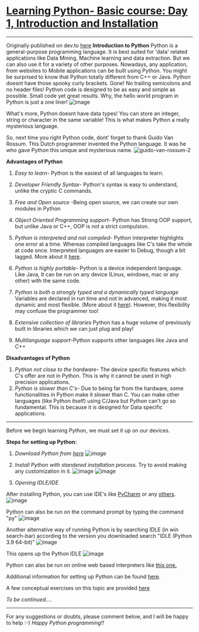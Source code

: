 # [Learning Python- Basic course: Day 1, Introduction and Installation](https://dev.to/aatmaj/learning-python-basic-course-day-1-introduction-and-installation-ee8)
---
Originally published on dev.to [here](https://dev.to/aatmaj/learning-python-basic-course-day-1-introduction-and-installation-ee8)
**Introduction to Python**
Python is a general-purpose programming language. It is best suited for 'data' related  applications like Data Mining, Machine learning and data extraction. But we can also use it for a variety of other purposes. Nowadays, any application, from websites to Mobile applications can be built using Python. 
You might be surprised to know that Python totally different from C++ or Java. Python doesnt have those spooky curly brackets. Gone! No trailing semicolons and no header files! Python code is designed to be as easy and simple as possible. Small code yet great results. Why, the hello world program in Python is just a one liner!
![image](https://dev-to-uploads.s3.amazonaws.com/uploads/articles/auokedxr3wihn9y65784.png) 

What's more, Python doesnt have data types! You can store an integer, string or character in the same variable! This is what makes Python a really mysterious language. 

So, next time you right Python code, dont' forget to thank Guido Van Rossum. This Dutch programmer invented the Python language. It was he who gave Python this unique and mysterious name.
![guido-van-rossum-2](https://dev-to-uploads.s3.amazonaws.com/uploads/articles/cvjcfk5zd8u7jbpnfiwm.jpg)
 

**Advantages of Python**
1) *Easy to learn*- Python is the easiest of all languages to learn.

2) *Developer Friendly Syntax*- Python's syntax is easy to understand, unlike the cryptic C commands.

3) *Free and Open source* -Being open source, we can create our own modules in Python

4) *Object Oriented Programming support*- Python has Strong OOP support, but unlike Java or C++, OOP is not a strict compulsion.

5) *Python is interpreted and not compiled*- Python interpreter highlights one error at a time. Whereas compiled languages like C's take the whole at code once. Interpreted languages are easier to Debug, though a bit lagged. More about it [here](https://www.geeksforgeeks.org/difference-between-compiled-and-interpreted-language/#:~:text=A%20compiled%20language%20is%20a%20programming%20language%20whose%20implementations%20are,program%20into%20machine%2Dlanguage%20instructions.).

6) *Python is highly portable*- Python is a device independent language. Like Java, It can be run on any device (Linux, windows, mac or any other) with the same code.
 
7) *Python is both a strongly typed and a dynamically typed language* Variables are declared in run time and not in advanced, making it most dynamic and most flexible. (More about it [here](https://www.futurelearn.com/info/courses/python-in-hpc/0/steps/65121)). However, this flexibility may confuse the programmer too!

8) *Extensive collection of libraries* Python has a huge volume of previously built in libraries which we can just plug and play!

9) *Multilanguage support*-Python supports other languages like Java and C++

**Disadvantages of Python**
1) *Python not close to the hardware*- The device specific features which C's offer are not in Python. This is why it cannot be used in high precision applications.
2) *Python is slower than C's*- Due to being far from the hardware, some functionalities in Python make it slower than C. You can make other languages (like Python itself) using C/Java but Python can't go so fundamental. This is because it is designed for Data specific applications.

---
Before we begin learning Python, we must set it up on our devices.

**Steps for setting up Python:**

1) *Download Python from [here](https://www.python.org/downloads/)
 ![image](https://dev-to-uploads.s3.amazonaws.com/uploads/articles/152igvqfhthgsqbndf81.png)*
    
2) *Install Python with standered installation process.*
Try to avoid making any customization in it. 
![image](https://dev-to-uploads.s3.amazonaws.com/uploads/articles/44pvb40nm5omyl0ttmqp.png)
![image](https://dev-to-uploads.s3.amazonaws.com/uploads/articles/a9tkvx1wj781l155b8l4.png)
 
3) *Opening IDLE/IDE*

After installing Python, you can use IDE's like [PyCharm](https://www.jetbrains.com/pycharm/) or any [others](https://www.programiz.com/python-programming/ide). ![image](https://dev-to-uploads.s3.amazonaws.com/uploads/articles/q0k1uvb11d1mvftmr9jo.png)
 

Python can also be run on the command prompt by typing the command  
 "py"
![image](https://dev-to-uploads.s3.amazonaws.com/uploads/articles/af4muik7ayqfi7v0vqck.png)

Another alternative way of running Python is by searching IDLE (in win search-bar) according to the version you downloaded
 search "IDLE (Python 3.9 64-bit)"
![image](https://dev-to-uploads.s3.amazonaws.com/uploads/articles/dzdqf8n5lbxaq12a7jbn.png)

This opens up the Python IDLE
![image](https://dev-to-uploads.s3.amazonaws.com/uploads/articles/41gyv2gegsxbi6wiueku.png)

Python can also be run on online web based interpreters like [this one.](https://www.onlinegdb.com/online_python_compiler)


Additional information for setting up Python can be found [here](https://github.com/Aatmaj-Zephyr/Learning-Python/blob/2f66c25d028eb1439b0705c60ba44bd48c00b6bf/Basic/Day%201/python_environment.pdf).

A few conceptual exercises on this topic are provided [here](https://github.com/Aatmaj-Zephyr/Learning-Python/blob/2f66c25d028eb1439b0705c60ba44bd48c00b6bf/Basic/Day%201/Exercises)

*To be continued....*
***
For any suggestions or doubts, please comment below, and I will be happy to help :-)
*Happy Python programming!!*
